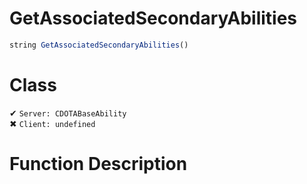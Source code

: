 # GetAssociatedSecondaryAbilities
```js	
string GetAssociatedSecondaryAbilities()
```
# Class
✔ `Server: CDOTABaseAbility`  
✖ `Client: undefined`  

# Function Description

